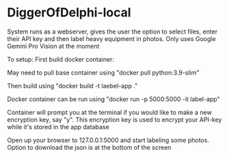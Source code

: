 # DiggerOfDelphi-local

System runs as a webserver, gives the user the option to select files, enter their API key and then label heavy equipment in photos. Only uses Google Gemini Pro Vision at the moment

To setup:
First build docker container:

May need to pull base container using "docker pull python:3.9-slim"

Then build using "docker build -t laebel-app ."

Docker container can be run using "docker run -p 5000:5000 -it label-app"

Container will prompt you at the terminal if you would like to make a new encryption key, say "y". This encryption key is used to encrypt your API-key while it's stored in the app database

Open up your browser to 127.0.0.1:5000 and start labeling some photos. Option to download the json is at the bottom of the screen
